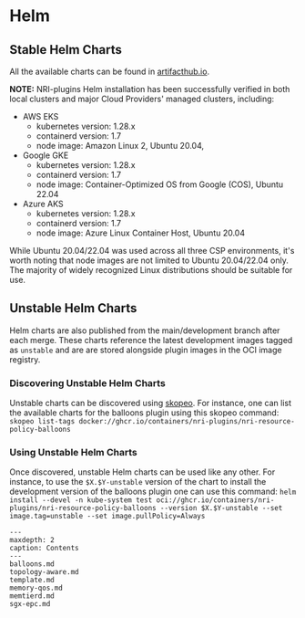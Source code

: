 # Helm

## Stable Helm Charts

All the available charts can be found in [artifacthub.io](https://artifacthub.io/packages/search?ts_query_web=nri&verified_publisher=true&official=true&sort=relevance&page=1).

**NOTE:** NRI-plugins Helm installation has been successfully verified in both local clusters and major Cloud Providers' managed clusters, including:

   -  AWS EKS
        - kubernetes version: 1.28.x
        - containerd version: 1.7
        - node image: Amazon Linux 2, Ubuntu 20.04, 
   - Google GKE
        - kubernetes version: 1.28.x
        - containerd version: 1.7
        - node image: Container-Optimized OS from Google (COS), Ubuntu 22.04 
   -  Azure AKS
        - kubernetes version: 1.28.x
        - containerd version: 1.7
        - node image: Azure Linux Container Host, Ubuntu 20.04

While Ubuntu 20.04/22.04 was used across all three CSP environments, it's worth noting that node images are not limited to Ubuntu 20.04/22.04 only. The majority of widely recognized Linux distributions should be suitable for use.

## Unstable Helm Charts

Helm charts are also published from the main/development branch after each merge.
These charts reference the latest development images tagged as `unstable` and are
are stored alongside plugin images in the OCI image registry.

### Discovering Unstable Helm Charts

Unstable charts can be discovered using [skopeo](https://github.com/containers/skopeo).
For instance, one can list the available charts for the balloons plugin using this
skopeo command:
`skopeo list-tags docker://ghcr.io/containers/nri-plugins/nri-resource-policy-balloons`

### Using Unstable Helm Charts

Once discovered, unstable Helm charts can be used like any other. For instance, to use
the `$X.$Y-unstable` version of the chart to install the development version of the
balloons plugin one can use this command:
`helm install --devel -n kube-system test oci://ghcr.io/containers/nri-plugins/nri-resource-policy-balloons --version $X.$Y-unstable --set image.tag=unstable --set image.pullPolicy=Always`

```{toctree}
---
maxdepth: 2
caption: Contents
---
balloons.md
topology-aware.md
template.md
memory-qos.md
memtierd.md
sgx-epc.md
```
